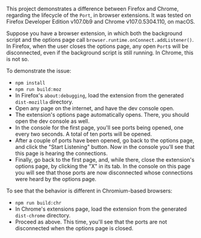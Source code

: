 This project demonstrates a difference between Firefox and Chrome, regarding the
lifecycle of the `Port`, in browser extensions. It was tested on Firefox Developer
Edition v107.0b9 and Chrome v107.0.5304.110, on macOS.

Suppose you have a browser extension, in which both the background script and the
options page call `browser.runtime.onConnect.addListener()`. In Firefox, when the
user closes the options page, any open `Port`s will be disconnected, even if the
background script is still running. In Chrome, this is not so.

To demonstrate the issue:

* `npm install`
* `npm run build:moz`
* In Firefox's `about:debugging`, load the extension from the generated `dist-mozilla` directory.
* Open any page on the internet, and have the dev console open.
* The extension's options page automatically opens. There, you should open the dev console as well.
* In the console for the first page, you'll see ports being opened, one every two seconds.
  A total of ten ports will be opened.
* After a couple of ports have been opened, go back to the options page, and click the
  "Start Listening" button. Now in the console you'll see that this page is hearing the
  connections.
* Finally, go back to the first page, and, while there, close the extension's options page,
  by clicking the "X" in its tab.
  In the console on this page you will see that those ports are now disconnected whose
  connections were heard by the options page.

To see that the behavior is different in Chromium-based browsers:

* `npm run build:chr`
* In Chrome's extensions page, load the extension from the generated `dist-chrome` directory.
* Proceed as above. This time, you'll see that the ports are not disconnected when the
  options page is closed.
